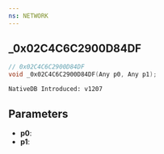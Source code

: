 ```yaml
---
ns: NETWORK
---
```

## _0x02C4C6C2900D84DF

```c
// 0x02C4C6C2900D84DF
void _0x02C4C6C2900D84DF(Any p0, Any p1);
```

```
NativeDB Introduced: v1207
```

## Parameters
* **p0**:
* **p1**:
